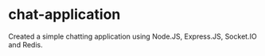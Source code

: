 # chat-application

Created a simple chatting application using Node.JS, Express.JS, Socket.IO and Redis.
